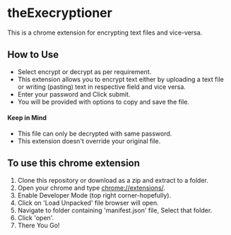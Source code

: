 # theExecryptioner
This is a chrome extension for encrypting text files and vice-versa.

## How to Use
- Select encrypt or decrypt as per requirement.
- This extension allows you to encrypt text either by uploading a text file or writing (pasting) text in respective field and vice versa.
- Enter your password and Click submit.
- You will be provided with options to copy and save the file.
#### Keep in Mind
- This file can only be decrypted with same password.
- This extension doesn't override your original file.

## To use this chrome extension
1. Clone this repository or download as a zip and extract to a folder.
2. Open your chrome and type [chrome://extensions/](chrome://extensions/).
3. Enable Developer Mode (top right corner-hopefully).
4. Click on 'Load Unpacked' file browser will open.
5. Navigate to folder containing 'manifest.json' file, Select that folder.
6. Click 'open'.
7. There You Go!
